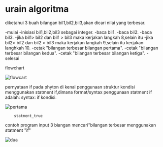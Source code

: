 # urain algoritma
diketahui 3 buah bilangan bil1,bil2,bil3,akan dicari nilai yang 
terbesar.

-mulai
-inisiasi bil1,bil2,bil3 sebagai integer.
-baca bil1.
-baca bil2.
-baca bil3.
-jika bil1> bil2 dan bil1 > bil3 maka kerjakan langkah 8,selain itu
-jika bil2> bil2 dan bil2 > bil3 maka kerjakan langkah 9,selain itu 
kerjakan langhkah 10.
-cetak "bilangan terbesar bilangan pertama".
-cetak "bilangan terbesar bilangan kedua".
-cetak "bilangan terbesar bilangan ketiga".
-selesai 

flowchart

![flowcart](https://user-images.githubusercontent.com/45660041/52714365-42ad5380-2fcc-11e9-880d-15e5320e98fd.PNG)

pernyataan if
pada phyton di kenal penggunaan struktur kondisi menggunakan statment 
if,dimana format/syntax penggunaan statment if adalah:
syntax:
if kondisi:

![pertama](https://user-images.githubusercontent.com/45660041/52714342-345f3780-2fcc-11e9-91d9-c3124b642bcd.PNG)


		statment_true
contoh program input 3 biangan mencari"bilangan terbesar menggunakan 
statment "if"

![dua](https://user-images.githubusercontent.com/45660041/52714341-332e0a80-2fcc-11e9-9d86-3b9eaa945efc.PNG)
